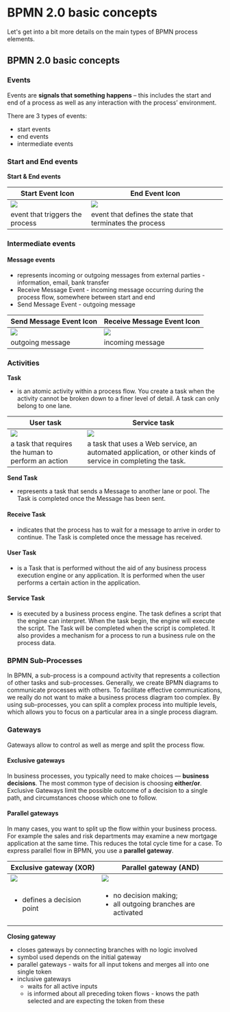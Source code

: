 # BPMN 2.0 basic concepts

Let's get into a bit more details on the main types of BPMN process elements.

## BPMN 2.0 basic concepts

### Events

Events are **signals that something happens** – this includes the start and end of a process as well as any interaction with the process’ environment.

There are 3 types of events:

* start events
* end events
* intermediate events

### Start and End events

**Start & End events**

| Start Event Icon                                                                 | End Event Icon                                                                 |
| -------------------------------------------------------------------------------- | ------------------------------------------------------------------------------ |
| ![](https://s3.eu-west-1.amazonaws.com/docx.flowx.ai/3.0/event_start.png#center) | ![](https://s3.eu-west-1.amazonaws.com/docx.flowx.ai/3.0/event_end.png#center) |
| event that triggers the process                                                  | event that defines the state that terminates the process                       |

### Intermediate events

#### **Message events**

* represents incoming or outgoing messages from external parties - information, email, bank transfer
* Receive Message Event - incoming message occurring during the process flow, somewhere between start and end
* Send Message Event - outgoing message

| Send Message Event Icon                                                           | Receive Message Event Icon                                                           |
| --------------------------------------------------------------------------------- | ------------------------------------------------------------------------------------ |
| ![](https://s3.eu-west-1.amazonaws.com/docx.flowx.ai/3.0/message_send.png#center) | ![](https://s3.eu-west-1.amazonaws.com/docx.flowx.ai/3.0/message_receive.png#center) |
| outgoing message                                                                  | incoming message                                                                     |

### Activities

**Task**

* is an atomic activity within a process flow. You create a task when the activity cannot be broken down to a finer level of detail. A task can only belong to one lane.



| User task                                                                      | Service task                                                                                                |
| ------------------------------------------------------------------------------ | ----------------------------------------------------------------------------------------------------------- |
| ![](https://s3.eu-west-1.amazonaws.com/docx.flowx.ai/3.0/user_task.png#center) | ![](https://s3.eu-west-1.amazonaws.com/docx.flowx.ai/3.0/service_task.png#center)                           |
| a task that requires the human to perform an action                            | a task that uses a Web service, an automated application, or other kinds of service in completing the task. |

**Send Task**

* represents a task that sends a Message to another lane or pool. The Task is completed once the Message has been sent.

#### Receive Task

* indicates that the process has to wait for a message to arrive in order to continue. The Task is completed once the message has received.

#### User Task

* is a Task that is performed without the aid of any business process execution engine or any application. It is performed when the user performs a certain action in the application.

#### Service Task

* is executed by a business process engine. The task defines a script that the engine can interpret. When the task begin, the engine will execute the script. The Task will be completed when the script is completed. It also provides a mechanism for a process to run a business rule on the process data.

### BPMN Sub-Processes

In BPMN, a sub-process is a compound activity that represents a collection of other tasks and sub-processes. Generally, we create BPMN diagrams to communicate processes with others. To facilitate effective communications, we really do not want to make a business process diagram too complex. By using sub-processes, you can split a complex process into multiple levels, which allows you to focus on a particular area in a single process diagram.

### Gateways

Gateways allow to control as well as merge and split the process flow.

#### Exclusive gateways

In business processes, you typically need to make choices — **business decisions**. The most common type of decision is choosing **either/or**. Exclusive Gateways limit the possible outcome of a decision to a single path, and circumstances choose which one to follow.&#x20;

#### Parallel gateways

In many cases, you want to split up the flow within your business process. For example the sales and risk departments may examine a new mortgage application at the same time. This reduces the total cycle time for a case. To express parallel flow in BPMN, you use a **parallel gateway**.

| Exclusive gateway (XOR)                                                                | Parallel gateway (AND)                                                                |
| -------------------------------------------------------------------------------------- | ------------------------------------------------------------------------------------- |
| ![](https://s3.eu-west-1.amazonaws.com/docx.flowx.ai/3.0/gateway_exclusive.png#center) | ![](https://s3.eu-west-1.amazonaws.com/docx.flowx.ai/3.0/gateway_parallel.png#center) |
| <ul><li>defines a decision point</li></ul>                                             | <ul><li>no decision making; </li><li>all outgoing branches are activated</li></ul>    |

**Closing gateway**

* closes gateways by connecting branches with no logic involved
* symbol used depends on the initial gateway
* parallel gateways - waits for all input tokens and merges all into one single token
* inclusive gateways
  * waits for all active inputs
  * is informed about all preceding token flows - knows the path selected and are expecting the token from these